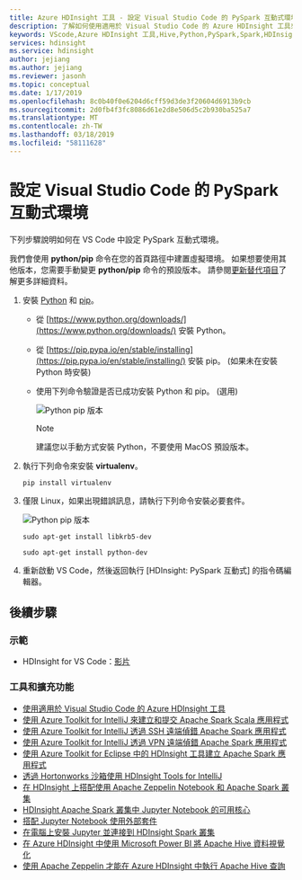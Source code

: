 ```yaml
---
title: Azure HDInsight 工具 - 設定 Visual Studio Code 的 PySpark 互動式環境
description: 了解如何使用適用於 Visual Studio Code 的 Azure HDInsight 工具來建立及提交查詢和指令碼。
keywords: VScode,Azure HDInsight 工具,Hive,Python,PySpark,Spark,HDInsight,Hadoop,LLAP,互動式 Hive,互動式查詢
services: hdinsight
ms.service: hdinsight
author: jejiang
ms.author: jejiang
ms.reviewer: jasonh
ms.topic: conceptual
ms.date: 1/17/2019
ms.openlocfilehash: 8c0b40f0e6204d6cff59d3de3f20604d6913b9cb
ms.sourcegitcommit: 2d0fb4f3fc8086d61e2d8e506d5c2b930ba525a7
ms.translationtype: MT
ms.contentlocale: zh-TW
ms.lasthandoff: 03/18/2019
ms.locfileid: "58111628"
---
```

# <a name="set-up-the-pyspark-interactive-environment-for-visual-studio-code"></a>設定 Visual Studio Code 的 PySpark 互動式環境

下列步驟說明如何在 VS Code 中設定 PySpark 互動式環境。

我們會使用 **python/pip** 命令在您的首頁路徑中建置虛擬環境。 如果想要使用其他版本，您需要手動變更 **python/pip** 命令的預設版本。 請參閱[更新替代項目](https://linux.die.net/man/8/update-alternatives)了解更多詳細資料。

1. 安裝 [Python](https://www.python.org/downloads/) 和 [pip](https://pip.pypa.io/en/stable/installing/)。
   
   + 從 [https://www.python.org/downloads/](https://www.python.org/downloads/) 安裝 Python。
   + 從 [https://pip.pypa.io/en/stable/installing](https://pip.pypa.io/en/stable/installing/) 安裝 pip。 (如果未在安裝 Python 時安裝)
   + 使用下列命令驗證是否已成功安裝 Python 和 pip。 (選用)
 
        ![Python pip 版本](./media/set-up-pyspark-interactive-environment/check-python-pip-version.png)

     > [!NOTE]
     > 建議您以手動方式安裝 Python，不要使用 MacOS 預設版本。


2. 執行下列命令來安裝 **virtualenv**。
   
   ```
   pip install virtualenv
   ```

3. 僅限 Linux，如果出現錯誤訊息，請執行下列命令安裝必要套件。
   
    ![Python pip 版本](./media/set-up-pyspark-interactive-environment/install-libkrb5-package.png)
       
   ```
   sudo apt-get install libkrb5-dev 
   ```

   ```
   sudo apt-get install python-dev
   ```

4. 重新啟動 VS Code，然後返回執行 [HDInsight: PySpark 互動式] 的指令碼編輯器。

## <a name="next-steps"></a>後續步驟

### <a name="demo"></a>示範
* HDInsight for VS Code：[影片](https://go.microsoft.com/fwlink/?linkid=858706)

### <a name="tools-and-extensions"></a>工具和擴充功能
* [使用適用於 Visual Studio Code 的 Azure HDInsight 工具](hdinsight-for-vscode.md)
* [使用 Azure Toolkit for IntelliJ 來建立和提交 Apache Spark Scala 應用程式](spark/apache-spark-intellij-tool-plugin.md)
* [使用 Azure Toolkit for IntelliJ 透過 SSH 遠端偵錯 Apache Spark 應用程式](spark/apache-spark-intellij-tool-debug-remotely-through-ssh.md)
* [使用 Azure Toolkit for IntelliJ 透過 VPN 遠端偵錯 Apache Spark 應用程式](spark/apache-spark-intellij-tool-plugin-debug-jobs-remotely.md)
* [使用 Azure Toolkit for Eclipse 中的 HDInsight 工具建立 Apache Spark 應用程式](spark/apache-spark-eclipse-tool-plugin.md)
* [透過 Hortonworks 沙箱使用 HDInsight Tools for IntelliJ](hadoop/hdinsight-tools-for-intellij-with-hortonworks-sandbox.md)
* [在 HDInsight 上搭配使用 Apache Zeppelin Notebook 和 Apache Spark 叢集](spark/apache-spark-zeppelin-notebook.md)
* [HDInsight Apache Spark 叢集中 Jupyter Notebook 的可用核心](spark/apache-spark-jupyter-notebook-kernels.md)
* [搭配 Jupyter Notebook 使用外部套件](spark/apache-spark-jupyter-notebook-use-external-packages.md)
* [在電腦上安裝 Jupyter 並連接到 HDInsight Spark 叢集](spark/apache-spark-jupyter-notebook-install-locally.md)
* [在 Azure HDInsight 中使用 Microsoft Power BI 將 Apache Hive 資料視覺化](hadoop/apache-hadoop-connect-hive-power-bi.md)
* [使用 Apache Zeppelin 才能在 Azure HDInsight 中執行 Apache Hive 查詢](hdinsight-connect-hive-zeppelin.md)

